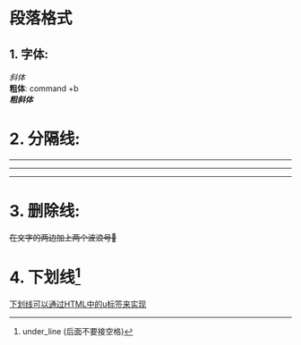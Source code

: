 # 段落格式

## 1. 字体:
*斜体*  
**粗体**: command +b  
***粗斜体***

# 2. 分隔线:
***
****
* * *


# 3. 删除线:  
~~在文字的两边加上两个波浪号🌊~~


# 4. 下划线[^underline]  
<u>下划线可以通过HTML中的u标签来实现</u>  

[^underline]: under_line (后面不要接空格)
